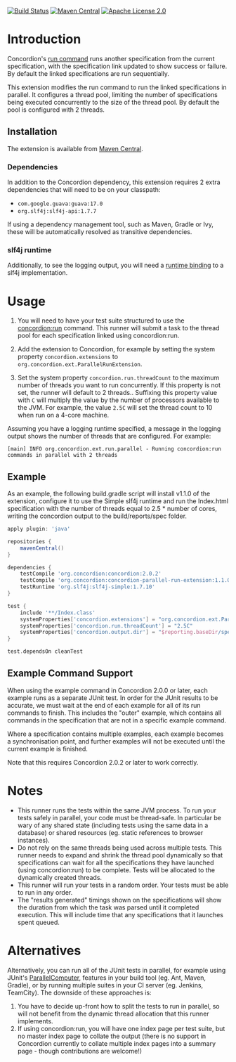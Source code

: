 [![Build Status](https://travis-ci.org/concordion/concordion-parallel-run-extension.svg?branch=master)](https://travis-ci.org/concordion/concordion-parallel-run-extension)
[![Maven Central](https://img.shields.io/maven-central/v/org.concordion/concordion-parallel-run-extension.svg)](http://search.maven.org/#search%7Cga%7C1%7Cg%3A%22org.concordion%22%20AND%20a%3A%22concordion-parallel-run-extension%22)
[![Apache License 2.0](https://img.shields.io/badge/license-Apache%202.0-blue.svg)](http://www.apache.org/licenses/LICENSE-2.0.html)

# Introduction
Concordion's [run command](https://concordion.org/instrumenting/java/markdown/#run-command) runs another specification from the current specification, with the specification link updated to show success or failure. By default the linked specifications are run sequentially.

This extension modifies the run command to run the linked specifications in parallel. It configures a thread pool, limiting the number of specifications being executed concurrently to the size of the thread pool. By default the pool is configured with 2 threads.

## Installation
The extension is available from [Maven Central](http://search.maven.org/#artifactdetails%7Corg.concordion%7Cconcordion-parallel-run-extension%7C1.1.0%7Cjar). 

### Dependencies
In addition to the Concordion dependency, this extension requires 2 extra dependencies that will need to be on your classpath:

 * `com.google.guava:guava:17.0`
 * `org.slf4j:slf4j-api:1.7.7`

If using a dependency management tool, such as Maven, Gradle or Ivy, these will be automatically resolved as transitive dependencies.

### slf4j runtime
Additionally, to see the logging output, you will need a [runtime binding](http://www.slf4j.org/manual.html#swapping) to a slf4j implementation.

# Usage
 1. You will need to have your test suite structured to use the [concordion:run](https://concordion.org/instrumenting/java/markdown/#run-command) command. This runner will submit a task to the thread pool for each specification linked using concordion:run.
 
 2. Add the extension to Concordion, for example by setting the system property `concordion.extensions` to `org.concordion.ext.ParallelRunExtension`.
 
 3. Set the system property `concordion.run.threadCount` to the maximum number of threads you want to run concurrently. If this property is not set, the runner will default to 2 threads.. Suffixing this property value with `C` will multiply the value by the number of processors available to the JVM. For example, the value `2.5C` will set the thread count to 10 when run on a 4-core machine. 

Assuming you have a logging runtime specified, a message in the logging output shows the number of threads that are configured. For example:

```[main] INFO org.concordion.ext.run.parallel - Running concordion:run commands in parallel with 2 threads```  

## Example
As an example, the following build.gradle script will install v1.1.0 of the extension, configure it to use the Simple slf4j runtime and run the Index.html specification with the number of threads equal to 2.5 * number of cores, writing the concordion output to the build/reports/spec folder.

```gradle
apply plugin: 'java'

repositories {
    mavenCentral()
}

dependencies {
    testCompile 'org.concordion:concordion:2.0.2'
    testCompile 'org.concordion:concordion-parallel-run-extension:1.1.0'
    testRuntime 'org.slf4j:slf4j-simple:1.7.10'
}

test {
    include '**/Index.class'
    systemProperties['concordion.extensions'] = "org.concordion.ext.ParallelRunExtension"
    systemProperties['concordion.run.threadCount'] = "2.5C"                    // 2.5 * number of cores
    systemProperties['concordion.output.dir'] = "$reporting.baseDir/spec"
}

test.dependsOn cleanTest
```

## Example Command Support

When using the example command in Concordion 2.0.0 or later, each example runs as a separate JUnit test. In order for the JUnit results to be accurate, we must wait at the end of each example for all of its run commands to finish. This includes the "outer" example, which contains all commands in the specification that are not in a specific example command.

Where a specification contains multiple examples, each example becomes a synchronisation point, and further examples will not be executed until the current example is finished.

Note that this requires Concordion 2.0.2 or later to work correctly.

# Notes
* This runner runs the tests within the same JVM process. To run your tests safely in parallel, your code must be thread-safe. In particular be wary of any shared state (including tests using the same data in a database) or shared resources (eg. static references to browser instances).
* Do not rely on the same threads being used across multiple tests. This runner needs to expand and shrink the thread pool dynamically so that specifications can wait for all the specifications they have launched (using concordion:run) to be complete. Tests will be allocated to the dynamically created threads.
* This runner will run your tests in a random order. Your tests must be able to run in any order.
* The "results generated" timings shown on the specifications will show the duration from which the task was parsed until it completed execution. This will include time that any specifications that it launches spent queued.

# Alternatives
Alternatively, you can run all of the JUnit tests in parallel, for example using JUnit's [ParallelComputer](https://github.com/junit-team/junit/blob/master/doc/ReleaseNotes4.6.md#test-scheduling-strategies), features in your build tool (eg. Ant, Maven, Gradle), or by running multiple suites in your CI server (eg. Jenkins, TeamCity). The downside of these approaches is:
 1. You have to decide up-front how to split the tests to run in parallel, so will not benefit from the dynamic thread allocation that this runner implements.
 2. If using concordion:run, you will have one index page per test suite, but no master index page to collate the output (there is no support in Concordion currently to collate multiple index pages into a summary page - though contributions are welcome!)
